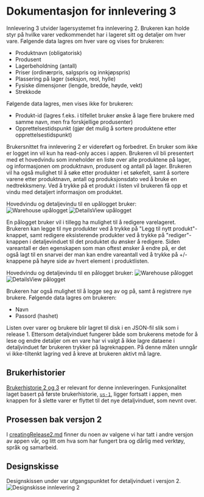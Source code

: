 # Dokumentasjon for innlevering 3

Innlevering 3 utvider lagersystemet fra innlevering 2. Brukeren kan holde styr på hvilke varer vedkommendet har i lageret sitt og detaljer om hver vare. Følgende data lagres om hver vare og vises for brukeren:
- Produktnavn (obligatorisk)
- Produsent
- Lagerbeholdning (antall)
- Priser (ordinærpris, salgspris og innkjøpspris)
- Plassering på lager (seksjon, reol, hylle)
- Fysiske dimensjoner (lengde, bredde, høyde, vekt)
- Strekkode

Følgende data lagres, men vises ikke for brukeren:
- Produkt-id (lagres f.eks. i tilfellet bruker ønske å lage flere brukere med samme navn, men fra forskjellige produsenter)
- Opprettelsestidspunkt (gjør det mulig å sortere produktene etter opprettelsestidspunkt)

Brukersnittet fra innlevering 2 er videreført og forbedret. En bruker som ikke er logget inn vil kun ha read-only acces i appen. Brukeren vil bli presentert med et hovedvindu som inneholder en liste over alle produktene på lager, og informasjonen om produktnavn, produsent og antall på lager. Brukeren vil ha også mulighet til å søke etter produkter i et søkefelt, samt å sortere varene etter produktnavn, antall og produksjonsdato ved å bruke en nedtrekksmeny. Ved å trykke på et produkt i listen vil brukeren få opp et vindu med detaljert informasjon om produktet.

Hovedvindu og detaljevindu til en upålogget bruker:
![Warehouse upålogget](/docs/release3/Warehouse1_release3.png)
![DetailsView upålogget](/docs/release3/DetailsView1_release3.png)

En pålogget bruker vil i tillegg ha mulighet til å redigere varelageret. Brukeren kan legge til nye produkter ved å trykke på "Legg til nytt produkt"-knappet, samt redigere eksisterende produkter ved å trykke på "rediger"-knappen i detaljevinduet til det produktet du ønsker å redigere. Siden vareantall er den egenskapen som man oftest ønsker å endre på, er det også lagt til en snarvei der man kan endre vareantall ved å trykke på +/- knappene på høyre side av hvert element i produktlisten.

Hovedvindu og detaljevindu til en pålogget bruker:
![Warehouse pålogget](/docs/release3/Warehouse2_release3.png)
![DetailsView pålogget](/docs/release3/DetailsView2_release3.png)

Brukeren har også mulighet til å logge seg av og på, samt å registrere nye brukere. Følgende data lagres om brukeren:
- Navn
- Passord (hashet)

Listen over varer og brukere blir lagret til disk i en JSON-fil slik som i release 1. Ettersom detaljvinduet fungerer både som brukerens metode for å lese og endre detaljer om en vare har vi valgt å ikke lagre dataene i detaljvinduet før brukeren trykker på lagreknappen. På denne måten unngår vi ikke-tiltenkt lagring ved å kreve at brukeren aktivt må lagre.

## Brukerhistorier
[Brukerhistorie 2 og 3](/docs/release2/userStoriesRelease2.md) 
er relevant for denne innleveringen.
Funksjonalitet laget basert på første brukerhistorie, [`us-1`](/docs/release1/userStoriesRelease1.md), ligger fortsatt i appen, men knappen for å slette varer er flyttet til det nye detaljvinduet, som nevnt over.

## Prosessen bak versjon 2
I [creatingRelease2.md](/docs/release2/creatingRelease2.md) finner du noen av valgene vi har tatt i andre versjon av appen vår, og litt om hva som har fungert bra og dårlig med verktøy, språk og samarbeid.

## Designskisse
Designskissen under var utgangspunktet for detaljvinduet i versjon 2.  
![Designskisse innlevering 2](/docs/release2/Warehouse_p2.png)
